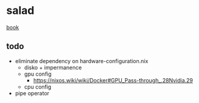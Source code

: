 # salad

[book](https://salad.newty.dev/)

## todo

- eliminate dependency on hardware-configuration.nix
    - disko + impermanence
    - gpu config
        - https://nixos.wiki/wiki/Docker#GPU_Pass-through_.28Nvidia.29
    - cpu config
- pipe operator